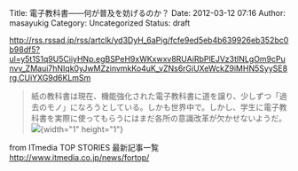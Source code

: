 Title: 電子教科書――何が普及を妨げるのか？
Date: 2012-03-12 07:16
Author: masayukig
Category: Uncategorized
Status: draft

<http://rss.rssad.jp/rss/artclk/yd3DyH_6aPig/fcfe9ed5eb4b639926eb352bc0b98df5?ul=y5t1S1q9U5CiiyHNp.egBSPeH9xWKxwxv8RUAiRbPlEJVz3tINLgOm9cPunvv_ZMaui7hNIqk0yJwMZzinvmkKo4uK_vZNs6rGiUXeWckZ9iMHN5SyySE8rg.CUiYXG9d6KLmSm>  
  
  

> 紙の教科書は現在、機能強化された電子教科書に道を譲り、少しずつ「過去のモノ」になろうとしている。しかも世界中で。しかし、学生に電子教科書を実際に使ってもらうにはまだ各所の意識改革が欠かせないようだ。
> ![](http://rss.rssad.jp/rss/artimg/yd3DyH_6aPig/fcfe9ed5eb4b639926eb352bc0b98df5){width="1"
> height="1"}

  
  
from ITmedia TOP STORIES 最新記事一覧
<http://www.itmedia.co.jp/news/fortop/>
